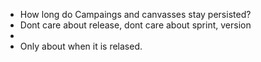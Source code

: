 - How long do Campaings and canvasses stay persisted?
- Dont care about release, dont care about sprint, version
-
- Only about when it is relased.
